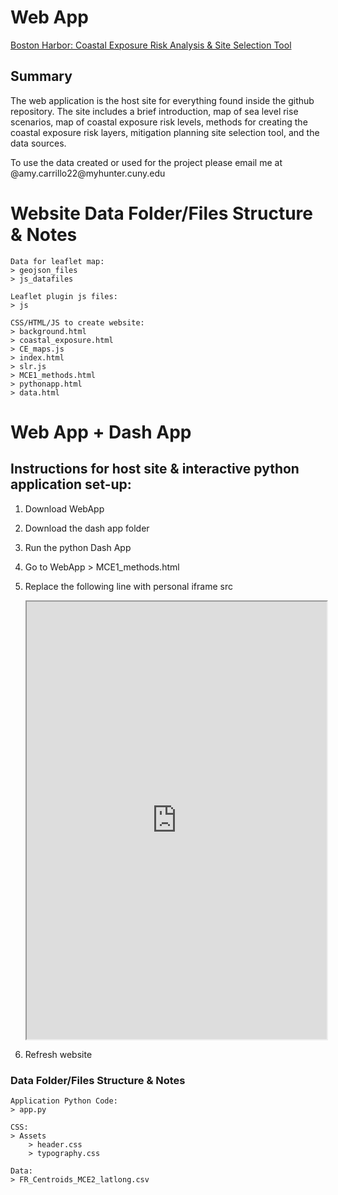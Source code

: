 # Web App

[Boston Harbor: Coastal Exposure Risk Analysis & Site Selection Tool](https://amycarrillo164.github.io/BOHA_SpatialDecisionSupportSystem/WebApp/index.html "web app")

## Summary

The web application is the host site for everything found inside the github repository. The site includes a brief introduction, map of sea level rise scenarios, map of coastal exposure risk levels, methods for creating the coastal exposure risk layers, mitigation planning site selection tool, and the data sources.

To use the data created or used for the project please email me at @amy.carrillo22\@myhunter.cuny.edu

# Website Data Folder/Files Structure & Notes

```         
Data for leaflet map: 
> geojson_files 
> js_datafiles

Leaflet plugin js files:
> js

CSS/HTML/JS to create website:
> background.html
> coastal_exposure.html
> CE_maps.js
> index.html
> slr.js
> MCE1_methods.html
> pythonapp.html
> data.html
```

# Web App + Dash App

## Instructions for host site & interactive python application set-up:

1.  Download WebApp

2.  Download the dash app folder

3.  Run the python Dash App

4.  Go to WebApp \> MCE1_methods.html

5.  Replace the following line with personal iframe src

    <iframe src="http://127.0.0.1:8050/" width="100%" height="700">

    </iframe>

6.  Refresh website

### Data Folder/Files Structure & Notes

```         
Application Python Code:
> app.py

CSS:
> Assets
    > header.css
    > typography.css

Data:
> FR_Centroids_MCE2_latlong.csv 
```
